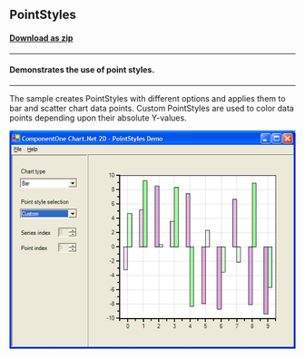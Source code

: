 ## PointStyles
#### [Download as zip](https://grapecity.github.io/DownGit/#/home?url=https://github.com/GrapeCity/ComponentOne-WinForms-Samples/tree/master/NetFramework\Charts\CS\PointStyles)
____
#### Demonstrates the use of point styles.
____
The sample creates PointStyles with different options and applies them to bar and scatter chart data points.
Custom PointStyles are used to color data points depending upon their absolute Y-values.

![screenshot](screenshot.PNG)
